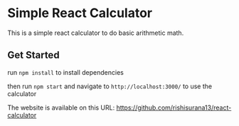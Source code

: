 # Simple React Calculator

This is a simple react calculator to do basic arithmetic math.

## Get Started

run `npm install` to install dependencies

then run `npm start` and navigate to `http://localhost:3000/` to use the calculator


The website is available on this URL: https://github.com/rishisurana13/react-calculator
